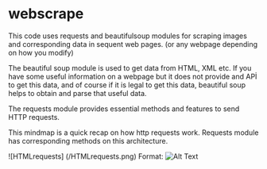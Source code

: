 # webscrape
This code uses requests and beautifulsoup modules for scraping images and corresponding data in sequent web pages. (or any webpage depending on how you modify)

The beautiful soup module is used to get data from HTML, XML etc. If you have some useful information on a webpage but it does not provide and APİ to get this data, and of course if it is legal to get this data, beautiful soup helps to obtain and parse that useful data. 

The requests module provides essential methods and features to send HTTP requests.

This mindmap is a quick recap on how http requests work. Requests module has corresponding methods on this architecture.


![HTMLrequests] (/HTMLrequests.png)
Format: ![Alt Text](https://github.com/tahirbey/webscrape/blob/33114751223272b6ca70e3ef1e18d6eaf172378e/HTMLrequests.png)


